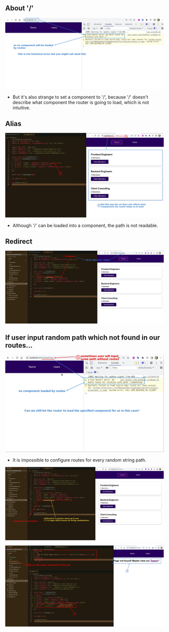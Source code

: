 ## **About '/'**

![Alt root problem](pic/01.jpg)

- But it's also strange to set a component to '/', because '/' doesn't describe what component the router is going to load, which is not intuitive.

## **Alias**

![Alt alias](pic/02.jpg)

- Although '/' can be loaded into a component, the path is not readable.

## **Redirect**

![Alt redirect](pic/03.jpg)

## **If user input random path which not found in our routes...**

![Alt random path](pic/04.jpg)

- It is impossible to configure routes for every random string path.

![Alt route for random path](pic/05.jpg)

![Alt component for random path](pic/06.jpg)
